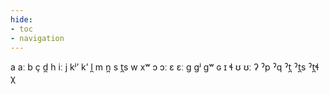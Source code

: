 ```yaml
---
hide:
- toc
- navigation
---
```

a
aː
b
ç
d̪
h
iː
j
kʲʼ
kʼ
l̪
m
n̪
s
t̪s
w
xʷ
ɔ
ɔː
ɛ
ɛː
ɡ
ɡʲ
ɡʷ
ɢ
ɪ
ɬ
ʊ
ʊː
ʔ
ˀp
ˀq
ˀt̪
ˀt̪s
ˀt̪ɬ
χ
